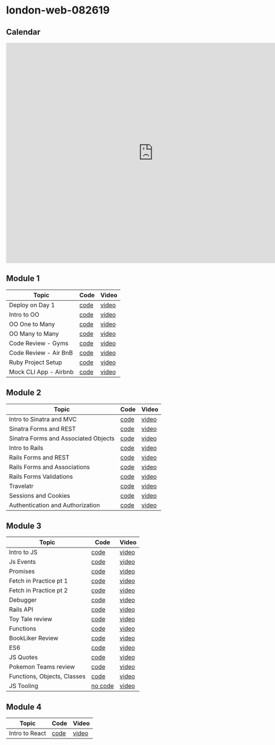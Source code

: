 # london-web-082619

## Calendar

<iframe src="https://calendar.google.com/calendar/b/0/embed?height=600&amp;wkst=1&amp;bgcolor=%23ffffff&amp;ctz=Europe%2FLondon&amp;src=ZmxhdGlyb25zY2hvb2wuY29tX3Q0cmlmYXRjb2ZvbWhiZ2MwMGczNHY2YnBvQGdyb3VwLmNhbGVuZGFyLmdvb2dsZS5jb20&amp;src=ZmxhdGlyb25zY2hvb2wuY29tX2M4ZWo2dWdsbmMxbnE2NnQ5ajlyZHBwN20wQGdyb3VwLmNhbGVuZGFyLmdvb2dsZS5jb20&amp;color=%23E4C441&amp;color=%23F6BF26&amp;mode=WEEK" style="border-width:0" width="800" height="600" frameborder="0" scrolling="no"></iframe>

## Module 1

| Topic                 | Code                                                                                             | Video                                 |
| --------------------- | ------------------------------------------------------------------------------------------------ | ------------------------------------- |
| Deploy on Day 1       | [code](https://github.com/learn-co-students/london-web-082619/tree/master/01-deploy-on-day-1)    | [video](https://youtu.be/CIXCE-4Ha8c) |
| Intro to OO           | [code](https://github.com/learn-co-students/london-web-082619/tree/master/02-intro-to-oo)        | [video](https://youtu.be/KOfOBRRsIME) |
| OO One to Many        | [code](https://github.com/learn-co-students/london-web-082619/tree/master/03-oo-one-to-many)     | [video](https://youtu.be/8yR-dNcp3AE) |
| OO Many to Many       | [code](https://github.com/learn-co-students/london-web-082619/tree/master/04-oo-many-to-many)    | [video](https://youtu.be/_4Xrhz91QNU) |
| Code Review - Gyms    | [code](https://github.com/learn-co-students/london-web-082619/tree/master/05-code-review-gyms)   | [video](https://youtu.be/fj8OnTYbUik) |
| Code Review - Air BnB | [code](https://github.com/learn-co-students/london-web-082619/tree/master/06-code-review-airbnb) | [video](https://youtu.be/ktu0ACLJzlM) |
| Ruby Project Setup    | [code](https://gist.github.com/wndaiga/a7c1eb0dd1a4347fef742c0cafabcb14)                         | [video](https://youtu.be/fdrY8c7k4EI) |
| Mock CLI App - Airbnb | [code]()                                                                                         | [video](https://youtu.be/k-7ELdwjGQQ) |

## Module 2

| Topic                                | Code                                                                                                           | Video                                 |
| ------------------------------------ | -------------------------------------------------------------------------------------------------------------- | ------------------------------------- |
| Intro to Sinatra and MVC             | [code](https://github.com/learn-co-students/london-web-082619/tree/master/10-sinatra-mvc-intro)                | [video](https://youtu.be/bc0NfFeqiKk) |
| Sinatra Forms and REST               | [code](https://github.com/learn-co-students/london-web-082619/tree/master/11-sinatra-forms-rest)               | [video](https://youtu.be/6-ekAw9fJEc) |
| Sinatra Forms and Associated Objects | [code](https://github.com/learn-co-students/london-web-082619/tree/master/12-sinatra-forms-associated-objects) | [video](https://youtu.be/-fdZrlGqxpo) |
| Intro to Rails                       | [code](https://github.com/learn-co-students/london-web-082619/tree/master/13-intro-to-rails)                   | [video](https://youtu.be/Zi7EZbqPsC8) |
| Rails Forms and REST                 | [code](https://github.com/learn-co-students/london-web-082619/tree/master/14-rails-forms-rest)                 | [video](https://youtu.be/djq5ai77xb4) |
| Rails Forms and Associations         | [code](https://github.com/learn-co-students/london-web-082619/tree/master/15-rails-forms-associations)         | [video](https://youtu.be/y7HEDAA6TrE) |
| Rails Forms Validations              | [code](https://github.com/learn-co-students/london-web-082619/tree/master/16-rails-forms-validations)          | [video](https://youtu.be/AQiomytrtIU) |
| Travelatr                            | [code](https://github.com/learn-co-students/london-web-082619/tree/master/18-code-review-travelatr)            | [video](https://youtu.be/jBQGbgV03ZU) |
| Sessions and Cookies                 | [code](https://github.com/learn-co-students/london-web-082619/tree/master/19-sessions-and-cookies)             | [video](https://youtu.be/SxZyD3nODEk) |
| Authentication and Authorization     | [code](https://github.com/learn-co-students/london-web-082619/tree/master/20-authentication-and-authorization) | [video](https://youtu.be/CKReXJSrwso) |

## Module 3

| Topic       | Code                                                                                                 | Video                                                |
| ----------- | ---------------------------------------------------------------------------------------------------- | ---------------------------------------------------- |
| Intro to JS | [code](https://github.com/learn-co-students/london-web-082619/tree/master/21-just-enough-js-starter) | [video](https://www.youtube.com/watch?v=t_grkQC8R2Y) |
| Js Events   | [code](https://github.com/learn-co-students/london-web-082619/tree/master/22-js-events)              | [video](https://youtu.be/BbuGCHCjORA)                |
| Promises   | [code](https://github.com/learn-co-students/london-web-082619/tree/master/23-fetch)                  | [video](https://youtu.be/4wyUPe2366k)                |
| Fetch in Practice pt 1   | [code](https://github.com/learn-co-students/london-web-082619/tree/master/23-fetch)                  | [video](https://youtu.be/MnZ_HkjNGhU)                |
| Fetch in Practice pt 2 | [code](https://github.com/learn-co-students/london-web-082619/tree/master/23-fetch) | [video](https://youtu.be/tuLrwlYog30) |
|Debugger| [code](https://github.com/learn-co-students/london-web-082619/tree/master/24-debugger)| [video](https://youtu.be/4TOFK4FX8Ks) |
|Rails API| [code](https://github.com/learn-co-students/london-web-082619/tree/master/25-rails-api)| [video](https://youtu.be/JSN3P-8fnUQ) |
|Toy Tale review| [code](https://github.com/learn-co-students/london-web-082619/tree/master/26-toy-tale-review)| [video](https://youtu.be/R-9A5SLdU7s) |
|Functions| [code](https://github.com/learn-co-students/london-web-082619/tree/master/27-functional)| [video](https://youtu.be/qU7Z4pJbiqA) |
|BookLiker Review| [code](https://github.com/learn-co-students/london-web-082619/tree/master/28-bookliker-review)|[video](https://youtu.be/hqD1RM7dXLA)|
|ES6| [code](https://github.com/learn-co-students/london-web-082619/tree/master/29-es6)|[video](https://www.youtube.com/watch?v=R1Y5sZ2UDKw)|
|JS Quotes| [code](https://github.com/learn-co-students/london-web-082619/tree/master/30-quotes-review) |[video](https://www.youtube.com/watch?v=UKZRpZCjTzQ&feature=youtu.be)|
|Pokemon Teams review| [code](https://github.com/learn-co-students/london-web-082619/tree/master/31-pokemon-teams) |[video](https://youtu.be/esfpf3JzdTs)|
| Functions, Objects, Classes | [code](https://github.com/learn-co-students/london-web-082619/tree/master/32-functions-objects-classes) | [video](https://youtu.be/xY1ghNNFdOw) |
| JS Tooling | [no code](null) | [video](https://youtu.be/shq_0DK5sx4) |

## Module 4

| Topic       | Code                                                                                                 | Video                                                |
| ----------- | ---------------------------------------------------------------------------------------------------- | ---------------------------------------------------- |
|Intro to React|[code](https://github.com/learn-co-students/london-web-082619/tree/master/33-intro-to-react)|[video](https://youtu.be/j8tzWVUd-dI)|

